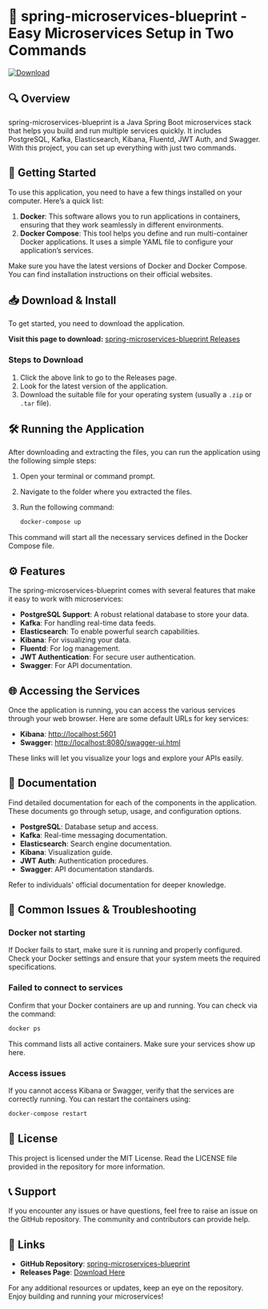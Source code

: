 # 🚀 spring-microservices-blueprint - Easy Microservices Setup in Two Commands

[![Download](https://img.shields.io/badge/Download%20Now-blue.svg)](https://github.com/GABRIEL22BOTEZINI/spring-microservices-blueprint/releases)

## 🔍 Overview

spring-microservices-blueprint is a Java Spring Boot microservices stack that helps you build and run multiple services quickly. It includes PostgreSQL, Kafka, Elasticsearch, Kibana, Fluentd, JWT Auth, and Swagger. With this project, you can set up everything with just two commands.

## 🚀 Getting Started

To use this application, you need to have a few things installed on your computer. Here’s a quick list:

1. **Docker**: This software allows you to run applications in containers, ensuring that they work seamlessly in different environments.
2. **Docker Compose**: This tool helps you define and run multi-container Docker applications. It uses a simple YAML file to configure your application’s services.

Make sure you have the latest versions of Docker and Docker Compose. You can find installation instructions on their official websites.

## 📥 Download & Install

To get started, you need to download the application. 

**Visit this page to download:** [spring-microservices-blueprint Releases](https://github.com/GABRIEL22BOTEZINI/spring-microservices-blueprint/releases)

### Steps to Download

1. Click the above link to go to the Releases page.
2. Look for the latest version of the application.
3. Download the suitable file for your operating system (usually a `.zip` or `.tar` file).

## 🛠️ Running the Application

After downloading and extracting the files, you can run the application using the following simple steps:

1. Open your terminal or command prompt.
2. Navigate to the folder where you extracted the files.
3. Run the following command:

   ```bash
   docker-compose up
   ```

This command will start all the necessary services defined in the Docker Compose file.

## ⚙️ Features

The spring-microservices-blueprint comes with several features that make it easy to work with microservices:

- **PostgreSQL Support**: A robust relational database to store your data.
- **Kafka**: For handling real-time data feeds.
- **Elasticsearch**: To enable powerful search capabilities.
- **Kibana**: For visualizing your data.
- **Fluentd**: For log management.
- **JWT Authentication**: For secure user authentication.
- **Swagger**: For API documentation.

## 🌐 Accessing the Services

Once the application is running, you can access the various services through your web browser. Here are some default URLs for key services:

- **Kibana**: [http://localhost:5601](http://localhost:5601)
- **Swagger**: [http://localhost:8080/swagger-ui.html](http://localhost:8080/swagger-ui.html)

These links will let you visualize your logs and explore your APIs easily.

## 📄 Documentation

Find detailed documentation for each of the components in the application. These documents go through setup, usage, and configuration options.

- **PostgreSQL**: Database setup and access.
- **Kafka**: Real-time messaging documentation.
- **Elasticsearch**: Search engine documentation.
- **Kibana**: Visualization guide.
- **JWT Auth**: Authentication procedures.
- **Swagger**: API documentation standards.

Refer to individuals' official documentation for deeper knowledge.

## 📝 Common Issues & Troubleshooting

### Docker not starting

If Docker fails to start, make sure it is running and properly configured. Check your Docker settings and ensure that your system meets the required specifications.

### Failed to connect to services

Confirm that your Docker containers are up and running. You can check via the command:

```bash
docker ps
```

This command lists all active containers. Make sure your services show up here.

### Access issues

If you cannot access Kibana or Swagger, verify that the services are correctly running. You can restart the containers using:

```bash
docker-compose restart
```

## 📃 License

This project is licensed under the MIT License. Read the LICENSE file provided in the repository for more information.

## 📞 Support

If you encounter any issues or have questions, feel free to raise an issue on the GitHub repository. The community and contributors can provide help.

## 🔗 Links

- **GitHub Repository**: [spring-microservices-blueprint](https://github.com/GABRIEL22BOTEZINI/spring-microservices-blueprint)
- **Releases Page**: [Download Here](https://github.com/GABRIEL22BOTEZINI/spring-microservices-blueprint/releases)

For any additional resources or updates, keep an eye on the repository. Enjoy building and running your microservices!